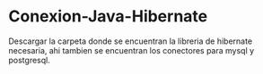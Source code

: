 # Conexion-Java-Hibernate

Descargar la carpeta donde se encuentran la libreria de hibernate necesaria, 
ahi tambien se encuentran los conectores para mysql y postgresql.



